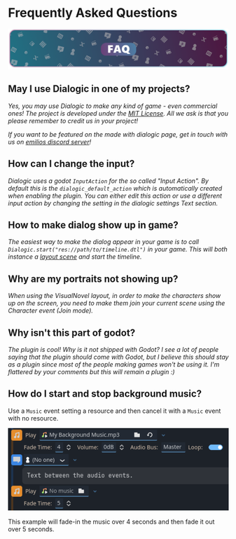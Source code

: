 # Frequently Asked Questions

![header_faq](/media/header_faq.png)

## May I use Dialogic in one of my projects?

*Yes, you may use Dialogic to make any kind of game - even commercial ones!
The project is developed under the [MIT License](https://github.com/coppolaemilio/dialogic/blob/master/LICENSE). All we ask is that you please remember to credit us in your project!*

*If you want to be featured on the made with dialogic page, get in touch with us on [emilios discord server](https://discord.gg/2hHQzkf2pX)!*

## How can I change the input?

*Dialogic uses a godot `InputAction` for the so called "Input Action". By default this is the `dialogic_default_action` which is automatically created when enabling the plugin. You can either edit this action or use a different input action by changing the setting in the dialogic settings Text section.*

## How to make dialog show up in game?

*The easiest way to make the dialog appear in your game is to call `Dialogic.start("res://path/to/timeline.dtl")` in your game. This will both instance a [layout scene](../Documentation/Styles_&_Layouts.md) and start the timeline.*

## Why are my portraits not showing up?

*When using the VisualNovel layout, in order to make the characters show up on the screen, you need to make them join your current scene using the Character event (Join mode).*

## Why isn't this part of godot?

*The plugin is cool! Why is it not shipped with Godot? I see a lot of people saying that the plugin should come with Godot, but I believe this should stay as a plugin since most of the people making games won't be using it. I'm flattered by your comments but this will remain a plugin :)*

## How do I start and stop background music?

Use a `Music` event setting a resource and then cancel it with a `Music` event with no resource.

![header_faq](/media/faq/background_music_toggling.png)

This example will fade-in the music over 4 seconds and then fade it out over 5 seconds.
